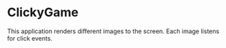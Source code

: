 # ClickyGame
This application renders different images to the screen. Each image listens for click events.
